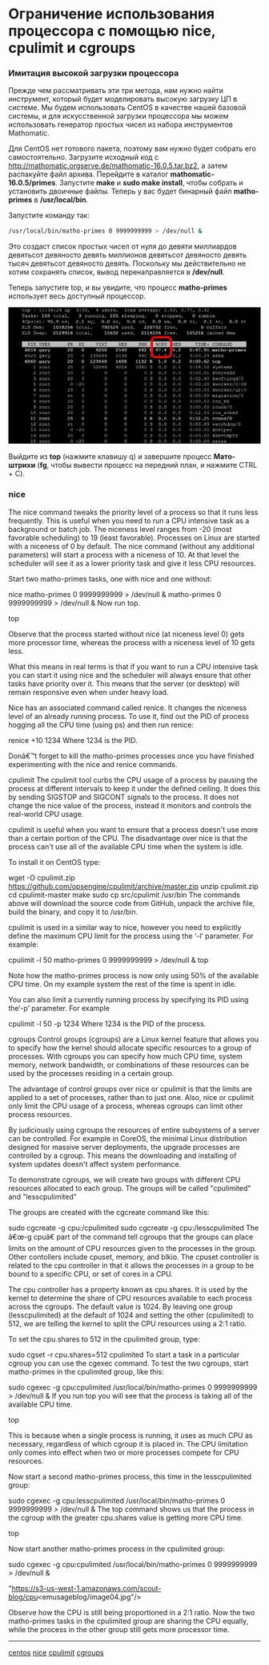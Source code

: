 # Ограничение использования процессора с помощью nice, cpulimit и cgroups

### Имитация высокой загрузки процессора

Прежде чем рассматривать эти три метода, нам нужно найти инструмент, который будет моделировать высокую загрузку ЦП в системе. Мы будем использовать CentOS в качестве нашей базовой системы, и для искусственной загрузки процессора мы можем использовать генератор простых чисел из набора инструментов Mathomatic.

Для CentOS нет готового пакета, поэтому вам нужно будет собрать его самостоятельно. Загрузите исходный код с http://mathomatic.orgserve.de/mathomatic-16.0.5.tar.bz2, а затем распакуйте файл архива. Перейдите в каталог **mathomatic-16.0.5/primes**. Запустите **make** и **sudo make install**, чтобы собрать и установить двоичные файлы. Теперь у вас будет бинарный файл **matho-primes** в **/usr/local/bin**.

Запустите команду так:

```bash
/usr/local/bin/matho-primes 0 9999999999 > /dev/null &
```

Это создаст список простых чисел от нуля до девяти миллиардов девятьсот девяносто девять миллионов девятьсот девяносто девять тысяч девятьсот девяносто девять. Поскольку мы действительно не хотим сохранять список, вывод перенаправляется в **/dev/null**.

Теперь запустите top, и вы увидите, что процесс **matho-primes** использует весь доступный процессор.

![](/images/YDXs9CYWSHi0tDZReHFI)

Выйдите из **top** (нажмите клавишу q) и завершите процесс **Мато-штрихи** (**fg**, чтобы вывести процесс на передний план, и нажмите CTRL + C).

### nice

The nice command tweaks the priority level of a process so that it runs less frequently. This is useful when you need to run a CPU intensive task as a background or batch job. The niceness level ranges from -20 (most favorable scheduling) to 19 (least favorable). Processes on Linux are started with a niceness of 0 by default. The nice command (without any additional parameters) will start a process with a niceness of 10. At that level the scheduler will see it as a lower priority task and give it less CPU resources.

Start two matho-primes tasks, one with nice and one without:

nice matho-primes 0 9999999999 > /dev/null &
matho-primes 0 9999999999 > /dev/null &
Now run top.

top

Observe that the process started without nice (at niceness level 0) gets more processor time, whereas the process with a niceness level of 10 gets less.

What this means in real terms is that if you want to run a CPU intensive task you can start it using nice and the scheduler will always ensure that other tasks have priority over it. This means that the server (or desktop) will remain responsive even when under heavy load.

Nice has an associated command called renice. It changes the niceness level of an already running process. To use it, find out the PID of process hogging all the CPU time (using ps) and then run renice:

renice +10 1234
Where 1234 is the PID.

Donâ€™t forget to kill the matho-primes processes once you have finished experimenting with the nice and renice commands.

cpulimit
The cpulimit tool curbs the CPU usage of a process by pausing the process at different intervals to keep it under the defined ceiling. It does this by sending SIGSTOP and SIGCONT signals to the process. It does not change the nice value of the process, instead it monitors and controls the real-world CPU usage.

cpulimit is useful when you want to ensure that a process doesn't use more than a certain portion of the CPU. The disadvantage over nice is that the process can't use all of the available CPU time when the system is idle.

To install it on CentOS type:

wget -O cpulimit.zip https://github.com/opsengine/cpulimit/archive/master.zip
unzip cpulimit.zip
cd cpulimit-master
make
sudo cp src/cpulimit /usr/bin
The commands above will download the source code from GitHub, unpack the archive file, build the binary, and copy it to /usr/bin.

cpulimit is used in a similar way to nice, however you need to explicitly define the maximum CPU limit for the process using the ‘-l’ parameter. For example:

cpulimit -l 50 matho-primes 0 9999999999 > /dev/null &
top

Note how the matho-primes process is now only using 50% of the available CPU time. On my example system the rest of the time is spent in idle.

You can also limit a currently running process by specifying its PID using the‘-p’  parameter. For example

cpulimit -l 50 -p 1234
Where 1234 is the PID of the process.

cgroups
Control groups (cgroups) are a Linux kernel feature that allows you to specify how the kernel should allocate specific resources to a group of processes. With cgroups you can specify how much CPU time, system memory, network bandwidth, or combinations of these resources can be used by the processes residing in a certain group.

The advantage of control groups over nice or cpulimit is that the limits are applied to a set of processes, rather than to just one. Also, nice or cpulimit only limit the CPU usage of a process, whereas cgroups can limit other process resources.

By judiciously using cgroups the resources of entire subsystems of a server can be controlled. For example in CoreOS, the minimal Linux distribution designed for massive server deployments, the upgrade processes are controlled by a cgroup. This means the downloading and installing of system updates doesn't affect system performance.

To demonstrate cgroups, we will create two groups with different CPU resources allocated to each group. The groups will be called "cpulimited" and "lesscpulimited"

The groups are created with the cgcreate command like this:

sudo cgcreate -g cpu:/cpulimited
sudo cgcreate -g cpu:/lesscpulimited
The â€œ-g cpuâ€ part of the command tell cgroups that the groups can place limits on the amount of CPU resources given to the processes in the group. Other contollers include cpuset, memory, and blkio. The cpuset controller is related to the cpu controller in that it allows the processes in a group to be bound to a specific CPU, or set of cores in a CPU.

The cpu controller has a property known as cpu.shares. It is used by the kernel to determine the share of CPU resources available to each process across the cgroups. The default value is 1024. By leaving one group (lesscpulimited) at the default of 1024 and setting the other (cpulimited) to 512, we are telling the kernel to split the CPU resources using a 2:1 ratio.

To set the cpu.shares to 512 in the cpulimited group, type:

sudo cgset -r cpu.shares=512 cpulimited
To start a task in a particular cgroup you can use the cgexec command. To test the two cgroups, start matho-primes in the cpulimited group, like this:

sudo cgexec -g cpu:cpulimited /usr/local/bin/matho-primes 0 9999999999 > /dev/null &
If you run top you will see that the process is taking all of the available CPU time.

top

This is because when a single process is running, it uses as much CPU as necessary, regardless of which cgroup it is placed in. The CPU limitation only comes into effect when two or more processes compete for CPU resources.

Now start a second matho-primes process, this time in the lesscpulimited group:

sudo cgexec -g cpu:lesscpulimited /usr/local/bin/matho-primes 0 9999999999 > /dev/null &
The top command shows us that the process in the cgroup with the greater cpu.shares value is getting more CPU time.

top

Now start another matho-primes process in the cpulimited group:

sudo cgexec -g cpu:cpulimited /usr/local/bin/matho-primes 0 9999999999 > /dev/null &

"https://s3-us-west-1.amazonaws.com/scout-blog/cpu<emusageblog/image04.jpg"/>

Observe how the CPU is still being proportioned in a 2:1 ratio. Now the two matho-primes tasks in the cpulimited group are sharing the CPU equally, while the process in the other group still gets more processor time.
**********
[centos](/tags/centos.md)
[nice](/tags/nice.md)
[cpulimit](/tags/cpulimit.md)
[cgroups](/tags/cgroups.md)
